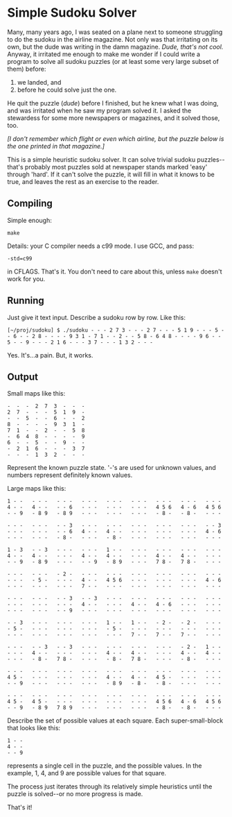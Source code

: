Simple Sudoku Solver
=

Many, many years ago, I was seated on a plane next to someone struggling to do
the sudoku in the airline magazine. Not only was that irritating on its own, but
the dude was writing in the damn magazine. *Dude, that's not cool.* Anyway, it
irritated me enough to make me wonder if I could write a program to solve all
sudoku puzzles (or at least some very large subset of them) before:

1) we landed, and
2) before he could solve just the one.

He quit the puzzle (*dude*) before I finished, but he knew what I was doing, and
was irritated when he saw my program solved it. I asked the stewardess for some
more newspapers or magazines, and it solved those, too.

*\[I don't remember which flight or even which airline, but the puzzle below is
the one printed in that magazine.\]*

This is a simple heuristic sudoku solver. It can solve trivial sudoku
puzzles--that's probably most puzzles sold at newspaper stands marked 'easy'
through 'hard'. If it can't solve the puzzle, it will fill in what it knows to
be true, and leaves the rest as an exercise to the reader.

Compiling
-
Simple enough:

	make

Details: your C compiler needs a c99 mode. I use GCC, and pass:

	-std=c99

in CFLAGS. That's it. You don't need to care about this, unless `make`
doesn't work for you.

Running
-
Just give it text input. Describe a sudoku row by row. Like this:

	[~/proj/sudoku] $ ./sudoku - - - 2 7 3 - - - 2 7 - - - 5 1 9 - - - 5 - - 6 - - 2 8 - - - - 9 3 1 - 7 1 - - 2 - - 5 8 - 6 4 8 - - - - 9 6 - - 5 - - 9 - - - 2 1 6 - - - 3 7 - - - 1 3 2 - - -

Yes. It's...a pain. But, it works.

Output
-
Small maps like this:

	-  -  -  2  7  3  -  -  -  
	2  7  -  -  -  5  1  9  -  
	-  -  5  -  -  6  -  -  2  
	8  -  -  -  -  9  3  1  -  
	7  1  -  -  2  -  -  5  8  
	-  6  4  8  -  -  -  -  9  
	6  -  -  5  -  -  9  -  -  
	-  2  1  6  -  -  -  3  7  
	-  -  -  1  3  2  -  -  -

Represent the known puzzle state.  '-'s are used for unknown values, and numbers
represent definitely known values.

Large maps like this:

	1 - -   - - -   - - -   - - -   - - -   - - -   - - -   - - -   - - -   
	4 - -   4 - -   - - 6   - - -   - - -   - - -   4 5 6   4 - 6   4 5 6   
	- - 9   - 8 9   - 8 9   - - -   - - -   - - -   - 8 -   - 8 -   - - -   
	
	- - -   - - -   - - 3   - - -   - - -   - - -   - - -   - - -   - - 3   
	- - -   - - -   - - 6   4 - -   4 - -   - - -   - - -   - - -   4 - 6   
	- - -   - - -   - 8 -   - - -   - 8 -   - - -   - - -   - - -   - - -   
	
	1 - 3   - - 3   - - -   - - -   1 - -   - - -   - - -   - - -   - - -   
	4 - -   4 - -   - - -   4 - -   4 - -   - - -   4 - -   4 - -   - - -   
	- - 9   - 8 9   - - -   - - 9   - 8 9   - - -   7 8 -   7 8 -   - - -   
	
	- - -   - - -   - 2 -   - - -   - - -   - - -   - - -   - - -   - - -   
	- - -   - 5 -   - - -   4 - -   4 5 6   - - -   - - -   - - -   4 - 6   
	- - -   - - -   - - -   7 - -   - - -   - - -   - - -   - - -   - - -   
	
	- - -   - - -   - - 3   - - 3   - - -   - - -   - - -   - - -   - - -   
	- - -   - - -   - - -   4 - -   - - -   4 - -   4 - 6   - - -   - - -   
	- - -   - - -   - - 9   - - -   - - -   - - -   - - -   - - -   - - -   
	
	- - 3   - - -   - - -   - - -   1 - -   1 - -   - 2 -   - 2 -   - - -   
	- 5 -   - - -   - - -   - - -   - 5 -   - - -   - - -   - - -   - - -   
	- - -   - - -   - - -   - - -   - - -   7 - -   7 - -   7 - -   - - -   
	
	- - -   - - 3   - - 3   - - -   - - -   - - -   - - -   - 2 -   1 - -   
	- - -   4 - -   - - -   - - -   4 - -   4 - -   - - -   4 - -   4 - -   
	- - -   - 8 -   7 8 -   - - -   - 8 -   7 8 -   - - -   - 8 -   - - -   
	
	- - -   - - -   - - -   - - -   - - -   - - -   - - -   - - -   - - -   
	4 5 -   - - -   - - -   - - -   4 - -   4 - -   4 5 -   - - -   - - -   
	- - 9   - - -   - - -   - - -   - 8 9   - 8 -   - 8 -   - - -   - - -   
	
	- - -   - - -   - - -   - - -   - - -   - - -   - - -   - - -   - - -   
	4 5 -   4 5 -   - - -   - - -   - - -   - - -   4 5 6   4 - 6   4 5 6   
	- - 9   - 8 9   7 8 9   - - -   - - -   - - -   - 8 -   - 8 -   - - -   

Describe the set of possible values at each square. Each super-small-block that
looks like this:

	1 - -
	4 - -
	- - 9

represents a single cell in the puzzle, and the possible values. In the example,
1, 4, and 9 are possible values for that square.

The process just iterates through its relatively simple heuristics until the
puzzle is solved--or no more progress is made.

That's it!
